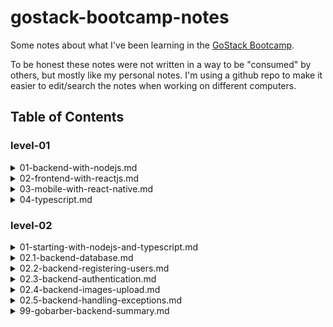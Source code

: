 # gostack-bootcamp-notes

Some notes about what I've been learning in the [GoStack Bootcamp](https://rocketseat.com.br/gostack).

To be honest these notes were not written in a way to be "consumed" by others, but mostly like my personal notes. I'm using a github repo to make it easier to edit/search the notes when working on different computers.

## Table of Contents


### level-01
<details><summary>01-backend-with-nodejs.md</summary><br>

- [Back-end With NodeJS](level-01/01-backend-with-nodejs.md)
    - [Node.js](level-01/01-backend-with-nodejs.md#nodejs)
        - [frameworks](level-01/01-backend-with-nodejs.md#frameworks)
    - [REST APIs](level-01/01-backend-with-nodejs.md#rest-apis)
    - [basic structure of a HTTP request](level-01/01-backend-with-nodejs.md#basic-structure-of-a-http-request)
        - [HTTP Codes](level-01/01-backend-with-nodejs.md#http-codes)
    - [ExpressJS](level-01/01-backend-with-nodejs.md#expressjs)
        - [getting HTTP data from `request`](level-01/01-backend-with-nodejs.md#getting-http-data-from-request)
            - [route parameter](level-01/01-backend-with-nodejs.md#route-parameter)
            - [query params](level-01/01-backend-with-nodejs.md#query-params)
            - [body properties](level-01/01-backend-with-nodejs.md#body-properties)
    - [nodemon](level-01/01-backend-with-nodejs.md#nodemon)
    - [CRUD](level-01/01-backend-with-nodejs.md#crud)
    - [middleware](level-01/01-backend-with-nodejs.md#middleware)
    - [CORS](level-01/01-backend-with-nodejs.md#cors)

</details>


<details><summary>02-frontend-with-reactjs.md</summary><br>

- [Front-end With ReactJS](level-01/02-frontend-with-reactjs.md)
    - [Concepts](level-01/02-frontend-with-reactjs.md#concepts)
        - [Declarative vs Imperative programming](level-01/02-frontend-with-reactjs.md#declarative-vs-imperative-programming)
        - [babel / webpack](level-01/02-frontend-with-reactjs.md#babel--webpack)
    - [Starting A React Project From Scratch](level-01/02-frontend-with-reactjs.md#starting-a-react-project-from-scratch)
        - [Configuring babel](level-01/02-frontend-with-reactjs.md#configuring-babel)
        - [Configuring webpack](level-01/02-frontend-with-reactjs.md#configuring-webpack)
        - [Source files](level-01/02-frontend-with-reactjs.md#source-files)
    - [Properties](level-01/02-frontend-with-reactjs.md#properties)
    - [State and Immutability](level-01/02-frontend-with-reactjs.md#state-and-immutability)
    - [Importing CSS and Images](level-01/02-frontend-with-reactjs.md#importing-css-and-images)
    - [`useEffect()`](level-01/02-frontend-with-reactjs.md#useeffect)

</details>


<details><summary>03-mobile-with-react-native.md</summary><br>

- [Mobile With Reach Native](level-01/03-mobile-with-react-native.md)
    - [Concepts](level-01/03-mobile-with-react-native.md#concepts)
        - [Syntax](level-01/03-mobile-with-react-native.md#syntax)
        - [Expo](level-01/03-mobile-with-react-native.md#expo)
    - [React Native Development Environment](level-01/03-mobile-with-react-native.md#react-native-development-environment)
    - [Starting a New Project](level-01/03-mobile-with-react-native.md#starting-a-new-project)
    - [Snippets](level-01/03-mobile-with-react-native.md#snippets)
        - [Hello World](level-01/03-mobile-with-react-native.md#hello-world)
        - [Example of `FlatList`](level-01/03-mobile-with-react-native.md#example-of-flatlist)

</details>


<details><summary>04-typescript.md</summary><br>

- [TypeScript](level-01/04-typescript.md)
    - [Why TypeScript?](level-01/04-typescript.md#why-typescript)
    - [Starting a TypeScript project](level-01/04-typescript.md#starting-a-typescript-project)
    - [Interface Examples](level-01/04-typescript.md#interface-examples)

</details>



### level-02
<details><summary>01-starting-with-nodejs-and-typescript.md</summary><br>

- [Starting With NodeJS and TypeScript](level-02/01-starting-with-nodejs-and-typescript.md)
    - [GoBarber layout](level-02/01-starting-with-nodejs-and-typescript.md#gobarber-layout)
    - [Project Structure](level-02/01-starting-with-nodejs-and-typescript.md#project-structure)
    - [EditorConfig, ESLint and Prettier](level-02/01-starting-with-nodejs-and-typescript.md#editorconfig-eslint-and-prettier)
        - [EditorConfig](level-02/01-starting-with-nodejs-and-typescript.md#editorconfig)
        - [ESLint](level-02/01-starting-with-nodejs-and-typescript.md#eslint)
            - [Node](level-02/01-starting-with-nodejs-and-typescript.md#node)
            - [ReactJS](level-02/01-starting-with-nodejs-and-typescript.md#reactjs)
            - [React Native](level-02/01-starting-with-nodejs-and-typescript.md#react-native)
        - [Prettier](level-02/01-starting-with-nodejs-and-typescript.md#prettier)
            - [Solving conflicts between ESLint and Prettier.](level-02/01-starting-with-nodejs-and-typescript.md#solving-conflicts-between-eslint-and-prettier)
    - [Debugging in VS Code](level-02/01-starting-with-nodejs-and-typescript.md#debugging-in-vs-code)
    - [Appointments](level-02/01-starting-with-nodejs-and-typescript.md#appointments)
    - [Validating Dates](level-02/01-starting-with-nodejs-and-typescript.md#validating-dates)
    - [Appointment Model](level-02/01-starting-with-nodejs-and-typescript.md#appointment-model)
    - [Creating Repositories](level-02/01-starting-with-nodejs-and-typescript.md#creating-repositories)
    - [Listing Appointments](level-02/01-starting-with-nodejs-and-typescript.md#listing-appointments)
    - [Working With Data - Data Transfer Object](level-02/01-starting-with-nodejs-and-typescript.md#working-with-data---data-transfer-object)
    - [The Services Pattern & SOLID](level-02/01-starting-with-nodejs-and-typescript.md#the-services-pattern--solid)
    - [Summary](level-02/01-starting-with-nodejs-and-typescript.md#summary)
    - [My GoBarber codebase up to this point](level-02/01-starting-with-nodejs-and-typescript.md#my-gobarber-codebase-up-to-this-point)
    - [Challenge 5](level-02/01-starting-with-nodejs-and-typescript.md#challenge-5)

</details>


<details><summary>02.1-backend-database.md</summary><br>

- [Backend - Database](level-02/02.1-backend-database.md)
    - [DataBase Abstractions](level-02/02.1-backend-database.md#database-abstractions)
    - [docker](level-02/02.1-backend-database.md#docker)
        - [concepts: ](level-02/02.1-backend-database.md#concepts-)
    - [Creating a PostgreSQL Container](level-02/02.1-backend-database.md#creating-a-postgresql-container)
        - [DB Clients](level-02/02.1-backend-database.md#db-clients)
    - [Configuring TypeORM](level-02/02.1-backend-database.md#configuring-typeorm)
    - [Creating the Appointments Table](level-02/02.1-backend-database.md#creating-the-appointments-table)
    - [Creating the Appointment Model](level-02/02.1-backend-database.md#creating-the-appointment-model)
    - [TypeORM Repositories](level-02/02.1-backend-database.md#typeorm-repositories)
    - [Summary](level-02/02.1-backend-database.md#summary)
    - [My GoBarber codebase up to this point](level-02/02.1-backend-database.md#my-gobarber-codebase-up-to-this-point)

</details>


<details><summary>02.2-backend-registering-users.md</summary><br>

- [Backend - Registering Users](level-02/02.2-backend-registering-users.md)
    - [User's Model and Migration](level-02/02.2-backend-registering-users.md#users-model-and-migration)
    - [Relations in the Models](level-02/02.2-backend-registering-users.md#relations-in-the-models)
    - [Route to Create Users](level-02/02.2-backend-registering-users.md#route-to-create-users)
    - [Encrypting the Password](level-02/02.2-backend-registering-users.md#encrypting-the-password)
    - [Summary](level-02/02.2-backend-registering-users.md#summary)
    - [Need More Understanding](level-02/02.2-backend-registering-users.md#need-more-understanding)
    - [My GoBarber codebase up to this point](level-02/02.2-backend-registering-users.md#my-gobarber-codebase-up-to-this-point)

</details>


<details><summary>02.3-backend-authentication.md</summary><br>

- [Backend - Authentication](level-02/02.3-backend-authentication.md)
    - [JWT Concepts](level-02/02.3-backend-authentication.md#jwt-concepts)
    - [Validating Credentials](level-02/02.3-backend-authentication.md#validating-credentials)
    - [Generating a Token](level-02/02.3-backend-authentication.md#generating-a-token)
    - [Authenticated Routes](level-02/02.3-backend-authentication.md#authenticated-routes)
    - [Summary](level-02/02.3-backend-authentication.md#summary)
    - [My GoBarber codebase up to this point](level-02/02.3-backend-authentication.md#my-gobarber-codebase-up-to-this-point)

</details>


<details><summary>02.4-backend-images-upload.md</summary><br>

- [Backend - Images Upload](level-02/02.4-backend-images-upload.md)
    - [File Upload](level-02/02.4-backend-images-upload.md#file-upload)
        - [Handling Uploads](level-02/02.4-backend-images-upload.md#handling-uploads)
        - [Create the `avatar` field for Users](level-02/02.4-backend-images-upload.md#create-the-avatar-field-for-users)
    - [Updating the Avatar](level-02/02.4-backend-images-upload.md#updating-the-avatar)
    - [Serving Static Files](level-02/02.4-backend-images-upload.md#serving-static-files)
    - [Summary](level-02/02.4-backend-images-upload.md#summary)
    - [My GoBarber codebase up to this point](level-02/02.4-backend-images-upload.md#my-gobarber-codebase-up-to-this-point)

</details>


<details><summary>02.5-backend-handling-exceptions.md</summary><br>

- [Backend - Handling Exceptions](level-02/02.5-backend-handling-exceptions.md)
    - [Creating the AppError Class](level-02/02.5-backend-handling-exceptions.md#creating-the-apperror-class)
    - [Dealing with Errors](level-02/02.5-backend-handling-exceptions.md#dealing-with-errors)
    - [Summary](level-02/02.5-backend-handling-exceptions.md#summary)
    - [My GoBarber codebase up to this point](level-02/02.5-backend-handling-exceptions.md#my-gobarber-codebase-up-to-this-point)

</details>


<details><summary>99-gobarber-backend-summary.md</summary><br>

- [GoBarber Backend Summary](level-02/99-gobarber-backend-summary.md)
    - [Development Environment](level-02/99-gobarber-backend-summary.md#development-environment)
    - [GitHub Repository](level-02/99-gobarber-backend-summary.md#github-repository)
    - [Kickstarting the Code](level-02/99-gobarber-backend-summary.md#kickstarting-the-code)
        - [EditorConfig](level-02/99-gobarber-backend-summary.md#editorconfig)
        - [ESLint](level-02/99-gobarber-backend-summary.md#eslint)
            - [Node](level-02/99-gobarber-backend-summary.md#node)
        - [Prettier](level-02/99-gobarber-backend-summary.md#prettier)
            - [Solving conflicts between ESLint and Prettier.](level-02/99-gobarber-backend-summary.md#solving-conflicts-between-eslint-and-prettier)
    - [Debugging in VS Code](level-02/99-gobarber-backend-summary.md#debugging-in-vs-code)
    - [Docker & Data Base](level-02/99-gobarber-backend-summary.md#docker--data-base)
    - [TypeORM](level-02/99-gobarber-backend-summary.md#typeorm)
    - [Users](level-02/99-gobarber-backend-summary.md#users)
        - [API Endpoints](level-02/99-gobarber-backend-summary.md#api-endpoints)
        - [Registering Users](level-02/99-gobarber-backend-summary.md#registering-users)
        - [Handling Errors](level-02/99-gobarber-backend-summary.md#handling-errors)
        - [Password Encryption](level-02/99-gobarber-backend-summary.md#password-encryption)
        - [Authentication](level-02/99-gobarber-backend-summary.md#authentication)
            - [Requesting a Token](level-02/99-gobarber-backend-summary.md#requesting-a-token)
            - [Authentication Middleware](level-02/99-gobarber-backend-summary.md#authentication-middleware)
    - [Uploading The Avatar](level-02/99-gobarber-backend-summary.md#uploading-the-avatar)
    - [Appointments](level-02/99-gobarber-backend-summary.md#appointments)
        - [Appointments Table](level-02/99-gobarber-backend-summary.md#appointments-table)
        - [Appointments Model](level-02/99-gobarber-backend-summary.md#appointments-model)
        - [Appointments Repository](level-02/99-gobarber-backend-summary.md#appointments-repository)
        - [CreateAppointmentService](level-02/99-gobarber-backend-summary.md#createappointmentservice)
        - [Validating Dates](level-02/99-gobarber-backend-summary.md#validating-dates)

</details>


